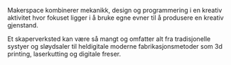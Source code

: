 Makerspace kombinerer mekanikk, design og programmering i en kreativ aktivitet hvor fokuset ligger i å bruke egne evner til å produsere en kreativ gjenstand.

Et skaperverksted kan være så mangt og omfatter alt fra tradisjonelle systyer og sløydsaler til heldigitale moderne fabrikasjonsmetoder som 3d printing, laserkutting og digitale freser.